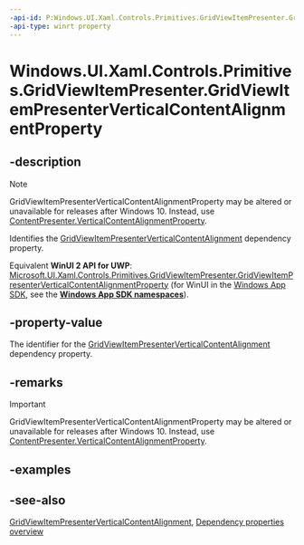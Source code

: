 ```yaml
---
-api-id: P:Windows.UI.Xaml.Controls.Primitives.GridViewItemPresenter.GridViewItemPresenterVerticalContentAlignmentProperty
-api-type: winrt property
---
```


<!-- Property syntax
public Windows.UI.Xaml.DependencyProperty GridViewItemPresenterVerticalContentAlignmentProperty { get; }
-->

# Windows.UI.Xaml.Controls.Primitives.GridViewItemPresenter.GridViewItemPresenterVerticalContentAlignmentProperty

## -description
> [!NOTE]
> GridViewItemPresenterVerticalContentAlignmentProperty may be altered or unavailable for releases after Windows 10. Instead, use [ContentPresenter.VerticalContentAlignmentProperty](../windows.ui.xaml.controls/contentpresenter_verticalcontentalignmentproperty.md).

Identifies the [GridViewItemPresenterVerticalContentAlignment](gridviewitempresenter_gridviewitempresenterverticalcontentalignment.md) dependency property.

Equivalent **WinUI 2 API for UWP**: [Microsoft.UI.Xaml.Controls.Primitives.GridViewItemPresenter.GridViewItemPresenterVerticalContentAlignmentProperty](/windows/winui/api/microsoft.ui.xaml.controls.primitives.gridviewitempresenter.gridviewitempresenterverticalcontentalignmentproperty) (for WinUI in the [Windows App SDK](/windows/apps/windows-app-sdk/), see the **[Windows App SDK namespaces](/windows/windows-app-sdk/api/winrt/)**).

## -property-value
The identifier for the [GridViewItemPresenterVerticalContentAlignment](gridviewitempresenter_gridviewitempresenterverticalcontentalignment.md) dependency property.

## -remarks
> [!IMPORTANT]
> GridViewItemPresenterVerticalContentAlignmentProperty may be altered or unavailable for releases after Windows 10. Instead, use [ContentPresenter.VerticalContentAlignmentProperty](../windows.ui.xaml.controls/contentpresenter_verticalcontentalignmentproperty.md).

## -examples

## -see-also
[GridViewItemPresenterVerticalContentAlignment](gridviewitempresenter_gridviewitempresenterverticalcontentalignment.md), [Dependency properties overview](/windows/uwp/xaml-platform/dependency-properties-overview)
